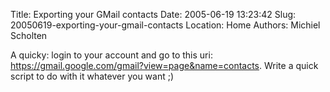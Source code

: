 Title: Exporting your GMail contacts
Date: 2005-06-19 13:23:42
Slug: 20050619-exporting-your-gmail-contacts
Location: Home
Authors: Michiel Scholten

<p>A quicky: login to your account and go to this uri: <a href="https://gmail.google.com/gmail?view=page&name=contacts">https://gmail.google.com/gmail?view=page&name=contacts</a>. Write a quick script to do with it whatever you want ;)</p>